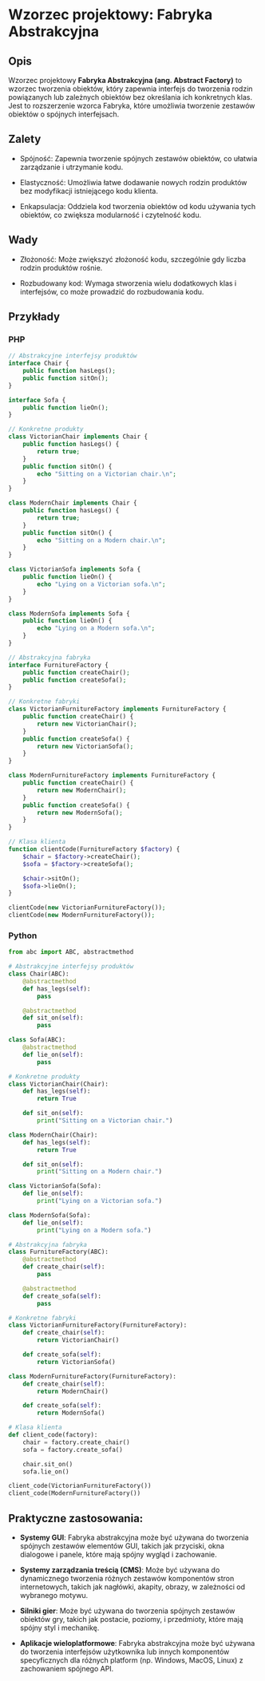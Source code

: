 # Wzorzec projektowy: Fabryka Abstrakcyjna

## Opis

Wzorzec projektowy **Fabryka Abstrakcyjna (ang. Abstract Factory)** to wzorzec tworzenia obiektów, który zapewnia interfejs do tworzenia rodzin powiązanych lub zależnych obiektów bez określania ich konkretnych klas. Jest to rozszerzenie wzorca Fabryka, które umożliwia tworzenie zestawów obiektów o spójnych interfejsach.

## Zalety
- Spójność: Zapewnia tworzenie spójnych zestawów obiektów, co ułatwia zarządzanie i utrzymanie kodu.

- Elastyczność: Umożliwia łatwe dodawanie nowych rodzin produktów bez modyfikacji istniejącego kodu klienta.

- Enkapsulacja: Oddziela kod tworzenia obiektów od kodu używania tych obiektów, co zwiększa modularność i czytelność kodu.

## Wady
- Złożoność: Może zwiększyć złożoność kodu, szczególnie gdy liczba rodzin produktów rośnie.

- Rozbudowany kod: Wymaga stworzenia wielu dodatkowych klas i interfejsów, co może prowadzić do rozbudowania kodu.

## Przykłady

### PHP

```php
// Abstrakcyjne interfejsy produktów
interface Chair {
    public function hasLegs();
    public function sitOn();
}

interface Sofa {
    public function lieOn();
}

// Konkretne produkty
class VictorianChair implements Chair {
    public function hasLegs() {
        return true;
    }
    public function sitOn() {
        echo "Sitting on a Victorian chair.\n";
    }
}

class ModernChair implements Chair {
    public function hasLegs() {
        return true;
    }
    public function sitOn() {
        echo "Sitting on a Modern chair.\n";
    }
}

class VictorianSofa implements Sofa {
    public function lieOn() {
        echo "Lying on a Victorian sofa.\n";
    }
}

class ModernSofa implements Sofa {
    public function lieOn() {
        echo "Lying on a Modern sofa.\n";
    }
}

// Abstrakcyjna fabryka
interface FurnitureFactory {
    public function createChair();
    public function createSofa();
}

// Konkretne fabryki
class VictorianFurnitureFactory implements FurnitureFactory {
    public function createChair() {
        return new VictorianChair();
    }
    public function createSofa() {
        return new VictorianSofa();
    }
}

class ModernFurnitureFactory implements FurnitureFactory {
    public function createChair() {
        return new ModernChair();
    }
    public function createSofa() {
        return new ModernSofa();
    }
}

// Klasa klienta
function clientCode(FurnitureFactory $factory) {
    $chair = $factory->createChair();
    $sofa = $factory->createSofa();

    $chair->sitOn();
    $sofa->lieOn();
}

clientCode(new VictorianFurnitureFactory());
clientCode(new ModernFurnitureFactory());
```


### Python

```python
from abc import ABC, abstractmethod

# Abstrakcyjne interfejsy produktów
class Chair(ABC):
    @abstractmethod
    def has_legs(self):
        pass

    @abstractmethod
    def sit_on(self):
        pass

class Sofa(ABC):
    @abstractmethod
    def lie_on(self):
        pass

# Konkretne produkty
class VictorianChair(Chair):
    def has_legs(self):
        return True

    def sit_on(self):
        print("Sitting on a Victorian chair.")

class ModernChair(Chair):
    def has_legs(self):
        return True

    def sit_on(self):
        print("Sitting on a Modern chair.")

class VictorianSofa(Sofa):
    def lie_on(self):
        print("Lying on a Victorian sofa.")

class ModernSofa(Sofa):
    def lie_on(self):
        print("Lying on a Modern sofa.")

# Abstrakcyjna fabryka
class FurnitureFactory(ABC):
    @abstractmethod
    def create_chair(self):
        pass

    @abstractmethod
    def create_sofa(self):
        pass

# Konkretne fabryki
class VictorianFurnitureFactory(FurnitureFactory):
    def create_chair(self):
        return VictorianChair()

    def create_sofa(self):
        return VictorianSofa()

class ModernFurnitureFactory(FurnitureFactory):
    def create_chair(self):
        return ModernChair()

    def create_sofa(self):
        return ModernSofa()

# Klasa klienta
def client_code(factory):
    chair = factory.create_chair()
    sofa = factory.create_sofa()

    chair.sit_on()
    sofa.lie_on()

client_code(VictorianFurnitureFactory())
client_code(ModernFurnitureFactory())

```

## Praktyczne zastosowania:

- **Systemy GUI**: Fabryka abstrakcyjna może być używana do tworzenia spójnych zestawów elementów GUI, takich jak przyciski, okna dialogowe i panele, które mają spójny wygląd i zachowanie.

- **Systemy zarządzania treścią (CMS)**: Może być używana do dynamicznego tworzenia różnych zestawów komponentów stron internetowych, takich jak nagłówki, akapity, obrazy, w zależności od wybranego motywu.

- **Silniki gier**: Może być używana do tworzenia spójnych zestawów obiektów gry, takich jak postacie, poziomy, i przedmioty, które mają spójny styl i mechanikę.

- **Aplikacje wieloplatformowe**: Fabryka abstrakcyjna może być używana do tworzenia interfejsów użytkownika lub innych komponentów specyficznych dla różnych platform (np. Windows, MacOS, Linux) z zachowaniem spójnego API.